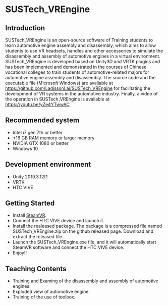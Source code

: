 SUSTech_VREngine
===============

## Introduction
SUSTech_VREngine is an open-source software of Training students to learn automotive engine assembly and disassembly, which aims to allow students to use VR headsets, handles and other accessories to simulate the disassembly and assembly of automotive engines in a virtual environment. SUSTech_VREngine is developed based on Unity3D and VRTK plugins and has been implemented and demonstrated in the courses of Chinese vocational colleges to train students of automotive-related majors for automotive engine assembly and disassembly. The source code and the executable file (Microsoft Windows) are available at https://github.com/LadissonLai/SUSTech_VREngine for facilitating the development of VR systems in the automotive industry. Finally, a video of the operation in SUSTech_VREngine is available at https://youtu.be/yZe4YTwwAC
![]()

## Recommended system
* Intel i7 gen 7th or better
* +16 GB RAM memory or larger memory
* NVIDIA GTX 1080 or better
* Windows 10

## Development environment
* Unity 2019.3.12f1
* VRTK
* HTC VIVE

## Getting Started
* Install [SteamVR](https://store.steampowered.com/app/250820/SteamVR/).
* Connect the HTC VIVE device and launch it.
* Install the realeased package. The package is a compressed file named SUSTech_VREngine.zip on the github released page. Download and extract the released file.
* Launch the SUSTech_VREngine.exe file, and it will automatically start SteamVR software and connect the HTC VIVE device.
* Enjoy!!
  
## Teaching Contents
* Training and Examing of the disassembly and assembly of automotive engines.
* Exploded view of automotive engine.
* Training of the use of toolbox.
